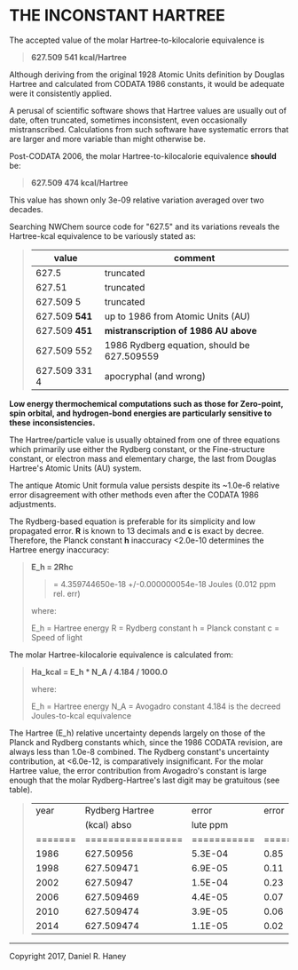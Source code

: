 THE INCONSTANT HARTREE
======================

The accepted value of the molar Hartree-to-kilocalorie equivalence is

> **627.509 541 kcal/Hartree**

Although deriving from the original 1928 Atomic Units definition by Douglas Hartree
and calculated from CODATA 1986 constants, it would be adequate were it consistently
applied.

A perusal of scientific software shows that Hartree values are usually out
of date, often truncated, sometimes inconsistent, even occasionally
mistranscribed. Calculations from such software have systematic errors
that are larger and more variable than might otherwise be.

Post-CODATA 2006, the molar Hartree-to-kilocalorie equivalence **should** be:

> **627.509 474 kcal/Hartree**

This value has shown only 3e-09 relative variation averaged over two decades.

Searching NWChem source code for "627.5" and its variations reveals the
Hartree-kcal equivalence to be variously stated as:

> | value           | comment                                     |
> |-----------------|---------------------------------------------|
> | 627.5           | truncated                                   |
> | 627.51          | truncated                                   |
> | 627.509 5       | truncated                                   |
> | 627.509 **541** | up to 1986 from Atomic Units (AU)           |
> | 627.509 **451** | **mistranscription of 1986 AU above**       |
> | 627.509 552     | 1986 Rydberg equation, should be 627.509559 |
> | 627.509 331 4   | apocryphal (and wrong)                      |
>
**Low energy thermochemical computations such as those for Zero-point, spin**
**orbital, and hydrogen-bond energies are particularly sensitive to these**
**inconsistencies.**

The Hartree/particle value is usually obtained from one of three equations
which primarily use either the Rydberg constant, or the Fine-structure
constant, or electron mass and elementary charge, the last from Douglas
Hartree's Atomic Units (AU) system.

The antique Atomic Unit formula value persists despite its ~1.0e-6
relative error disagreement with other methods even after the CODATA 1986
adjustments.

The Rydberg-based equation is preferable for its simplicity and low
propagated error. **R** is known to 13 decimals and **c** is exact by decree.
Therefore, the Planck constant **h** inaccuracy &lt;2.0e-10 determines the Hartree
energy inaccuracy:

> **E\_h = 2Rhc**
>
> > = 4.359744650e-18 +/-0.000000054e-18 Joules (0.012 ppm rel. err)
>
> where:
>
> E\_h = Hartree energy R = Rydberg constant h = Planck constant c = Speed of light

The molar Hartree-kilocalorie equivalence is calculated from:

> **Ha\_kcal = E\_h \* N\_A / 4.184 / 1000.0**
>
> where:
>
> E\_h = Hartree energy N\_A = Avogadro constant 4.184 is the decreed Joules-to-kcal equivalence

The Hartree (E\_h) relative uncertainty depends largely on those of the
Planck and Rydberg constants which, since the 1986 CODATA revision, are
always less than 1.0e-8 combined. The Rydberg constant's uncertainty
contribution, at &lt;6.0e-12, is comparatively insignificant. For the molar
Hartree value, the error contribution from Avogadro's constant is large
enough that the molar Rydberg-Hartree's last digit may be gratuitous
(see table).

> |         |                   |             |           |
> |---------|-------------------|-------------|-----------|
> | year    | Rydberg Hartree   | error       | error     |
> |         | (kcal) abso       | lute ppm    |           |
> | ======= | ================= | =========== | ========= |
> | 1986    | 627.50956         | 5.3E-04     | 0.85      |
> | 1998    | 627.509471        | 6.9E-05     | 0.11      |
> | 2002    | 627.50947         | 1.5E-04     | 0.23      |
> | 2006    | 627.509469        | 4.4E-05     | 0.07      |
> | 2010    | 627.509474        | 3.9E-05     | 0.06      |
> | 2014    | 627.509474        | 1.1E-05     | 0.02      |
>
------------------------------------------------------------------------

Copyright 2017, Daniel R. Haney
